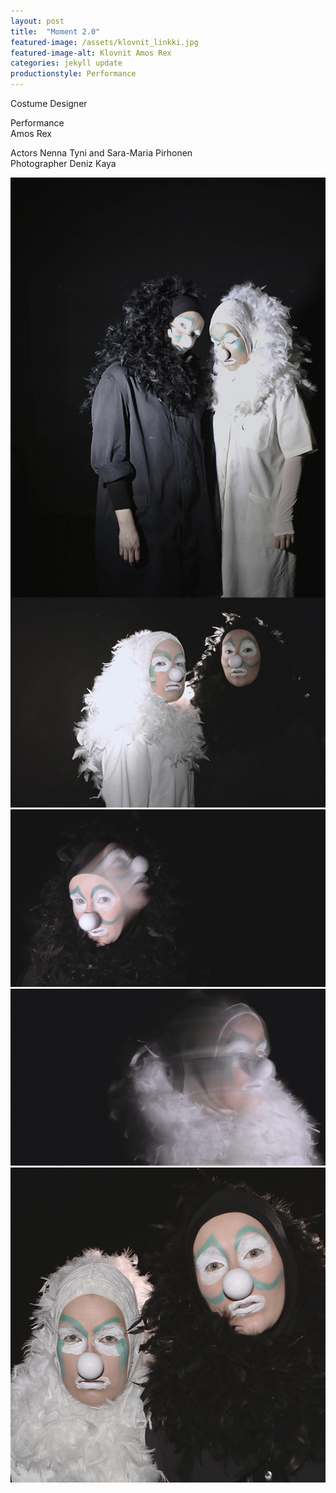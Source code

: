 ```yaml
---
layout: post
title:  "Moment 2.0"
featured-image: /assets/klovnit_linkki.jpg
featured-image-alt: Klovnit Amos Rex
categories: jekyll update
productionstyle: Performance
---
```

Costume Designer

  Performance  
  Amos Rex  

  Actors Nenna Tyni and Sara-Maria Pirhonen  
  Photographer Deniz Kaya  

<img style="float: center;" src="/assets/projects/klovnit3.jpg" width="600"/>
<img style="float: center;" src="/assets/projects/klovnit1.jpg" width="600"/>
<img style="float: center;" src="/assets/projects/klovnit2.jpg" width="600"/>
<img style="float: center;" src="/assets/projects/klovnit5.jpg" width="600"/>